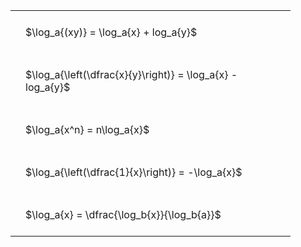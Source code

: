 ---
---

<style type="text/css">
#T_b1c4e th.col_heading {
  text-align: left;
  font-size: 1em;
}
#T_b1c4e td {
  text-align: left;
  font-size: 1em;
  padding: 1.5em;
}
#T_b1c4e_row0_col0, #T_b1c4e_row1_col0, #T_b1c4e_row2_col0, #T_b1c4e_row3_col0, #T_b1c4e_row4_col0 {
  width: 400px;
  white-space: pre-wrap;
}
</style>
<table id="T_b1c4e">
  <thead>
  </thead>
  <tbody>
    <tr>
      <td id="T_b1c4e_row0_col0" class="data row0 col0" >$\log_a{(xy)} = \log_a{x} + log_a{y}$</td>
    </tr>
    <tr>
      <td id="T_b1c4e_row1_col0" class="data row1 col0" >$\log_a{\left(\dfrac{x}{y}\right)} = \log_a{x} - log_a{y}$</td>
    </tr>
    <tr>
      <td id="T_b1c4e_row2_col0" class="data row2 col0" >$\log_a{x^n} = n\log_a{x}$</td>
    </tr>
    <tr>
      <td id="T_b1c4e_row3_col0" class="data row3 col0" >$\log_a{\left(\dfrac{1}{x}\right)} = -\log_a{x}$</td>
    </tr>
    <tr>
      <td id="T_b1c4e_row4_col0" class="data row4 col0" >$\log_a{x} = \dfrac{\log_b{x}}{\log_b{a}}$</td>
    </tr>
  </tbody>
</table>
